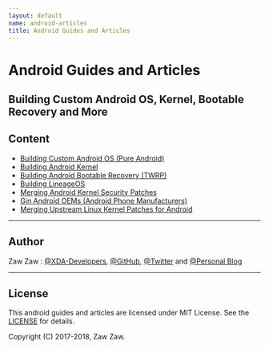 ```yaml
---
layout: default
name: android-articles
title: Android Guides and Articles
---
```


# Android Guides and Articles

## Building Custom Android OS, Kernel, Bootable Recovery and More


## Content
- [Building Custom Android OS (Pure Android)](https://github.com/zawzaww/android-articles/blob/android/Guides/Building-Custom-Android-OS.md)
- [Building Android Kernel](https://github.com/zawzaww/android-articles/blob/android/Guides/Building-Android-Kernel.md)
- [Building Android Bootable Recovery (TWRP)](https://github.com/zawzaww/android-articles/blob/android/Guides/Building-TWRP-Recovery.md)
- [Building LineageOS](https://github.com/zawzaww/android-articles/blob/android/Guides/Building-LineageOS.md)
- [Merging Android Kernel Security Patches](https://github.com/zawzaww/android-articles/blob/android/Guides/Merging-Kernel-Security-Patches.md)
- [Gin Android OEMs (Android Phone Manufacturers)](https://github.com/zawzaww/android-articles/blob/android/Articles/Gin-Android-OEMs.md)
- [Merging Upstream Linux Kernel Patches for Android](https://github.com/zawzaww/android-articles/blob/android/Guides/Merging-Upstream-Linux-Kernel-Patches.md)

----

## Author
Zaw Zaw : [@XDA-Developers](https://forum.xda-developers.com/member.php?u=7581611), [@GitHub](https://github.com/zawzaww), [@Twitter](https://twitter.com/zawzawwme) and [@Personal Blog](https://medium.com/zawzaww)

----

## License
This android guides and articles are licensed under MIT License. See the [LICENSE](https://github.com/zawzaww/android-tutorials/blob/android/LICENSE) for details.

Copyright (C) 2017-2018, Zaw Zaw.
